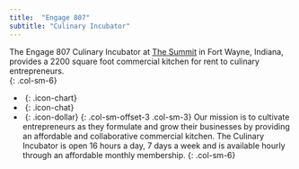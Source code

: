 ```yaml
---
title:  "Engage 807"
subtitle: "Culinary Incubator"
---
```

The Engage 807 Culinary Incubator at [The Summit](http://thesummitfw.com) in Fort Wayne, Indiana, provides a 2200 square foot commercial kitchen for rent to culinary entrepreneurs.  
{: .col-sm-6}
- _&nbsp;_{: .icon-chart}
- _&nbsp;_{: .icon-chat}
- _&nbsp;_{: .icon-dollar}
{: .col-sm-offset-3 .col-sm-3}
Our mission is to cultivate entrepreneurs as they formulate and grow their businesses by providing an affordable and collaborative commercial kitchen. The Culinary Incubator is open 16 hours a day, 7 days a week and is available hourly through an affordable monthly membership.
{: .col-sm-6}
